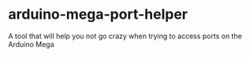 # arduino-mega-port-helper
A tool that will help you not go crazy when trying to access ports on the Arduino Mega
